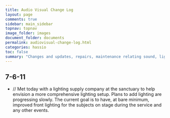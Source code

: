 ```yaml
---
title: Audio Visual Change Log
layout: page
comments: true
sidebar: main_sidebar
topnav: topnav
image_folder: images
document_folder: documents
permalink: audiovisual-change-log.html
categories: hassio
toc: false
summary: "Changes and updates, repairs, maintenance relating sound, lights, media, and stage."
---
```


## 7-6-11

-	//  Met today with a lighting supply company at the sanctuary to help envision a more comprehensive lighting setup.  Plans to add lighting are progressing slowly.  The current goal is to have, at bare minimum, improved front lighting for the subjects on stage during the service and any other events.